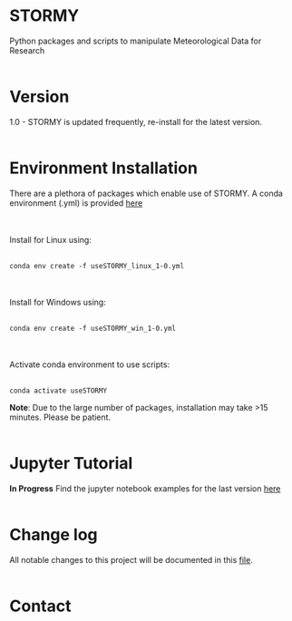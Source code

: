 # STORMY

Python packages and scripts to manipulate Meteorological Data for Research
<br><br>

# Version
1.0 - STORMY is updated frequently, re-install for the latest version.
<br><br>
# Environment Installation
There are a plethora of packages which enable use of STORMY.
A conda environment (.yml) is provided [here](https://github.com/twhite1031/STORMY/setup_envs)

<br><br>
Install for Linux using:
<br><br>
```
conda env create -f useSTORMY_linux_1-0.yml
```
<br><br>
Install for Windows using:
<br><br>
```
conda env create -f useSTORMY_win_1-0.yml
```
<br><br>
Activate conda environment to use scripts:
<br><br>
```
conda activate useSTORMY
```

**Note**: Due to the large number of packages, installation may take >15 minutes. Please be patient.
<br><br>

# Jupyter Tutorial
**In Progress** Find the jupyter notebook examples for the last version [here](https://github.com/twhite1031/STORMY/)
<br><br>

# Change log
All notable changes to this project will be documented in this [file](https://github.com/twhite1031/STORMY/CHANGELOG.md).
<br><br>

# Contact



